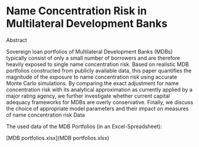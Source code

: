 # Name Concentration Risk in Multilateral Development Banks

Abstract

Sovereign loan portfolios of Multilateral Development Banks (MDBs) typically consist of only a small number of borrowers and are therefore heavily exposed to single name concentration risk. Based on realistic MDB portfolios constructed from publicly available data, this paper quantifies the magnitude of the exposure to name concentration risk using accurate Monte Carlo simulations. By comparing the exact adjustment for name concentration risk with its analytical approximation as currently applied by a major rating agency, we further investigate whether current capital adequacy frameworks for MDBs are overly conservative. Finally, we discuss the choice of appropriate model parameters and their impact on measures of name concentration risk
Data

The used data of the MDB Portfolios (in an Excel-Spreadsheet):

[MDB portfolios.xlsx](MDB portfolios.xlsx)
